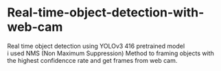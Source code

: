 # Real-time-object-detection-with-web-cam
Real time object detection using YOLOv3 416 pretrained model
<br>
i used NMS (Non Maximum Suppression) Method to framing objects with the highest confidencce rate and get frames from web cam.

